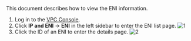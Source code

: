This document describes how to view the ENI information.
1. Log in to the [VPC Console](https://console.cloud.tencent.com/vpc).
2. Click **IP and ENI** -> **ENI** in the left sidebar to enter the ENI list page.
![1](https://main.qcloudimg.com/raw/05a14d5331ddff0fe7065d0ceea0ab88.png)
3. Click the ID of an ENI to enter the details page.
![2](https://main.qcloudimg.com/raw/db3f33908e240d8e9b523802130655bf.png)
